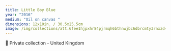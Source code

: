 ```yaml
---
title: Little Boy Blue
year: "2016"
medium: "Oil on canvas "
dimensions: 12x10in. / 30.5x25.5cm
image: /img/collections/att.6fee1hjpxhr84pjrmqh6bthnwjbc6dbrcmty3rnxzd4.jpeg
---
```

🔴 Private collection - United Kingdom 
